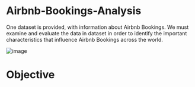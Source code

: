 # Airbnb-Bookings-Analysis

One dataset is provided, with information about Airbnb Bookings. We must examine and evaluate the data in dataset in order to identify the important characteristics that influence Airbnb
Bookings across the world.

![image](https://github.com/ankit1088/Airbnb-Bookings-Analysis/assets/99710082/eed432fe-a23d-4df8-a274-829fbe7ce235)

# Objective # 

